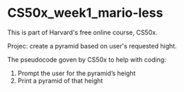 # CS50x_week1_mario-less

This is part of Harvard's free online course, CS50x.

Projec:
create a pyramid based on user's requested hight.

The pseudocode goven by CS50x to help with coding:
1. Prompt the user for the pyramid’s height
2. Print a pyramid of that height
